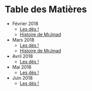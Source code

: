 # Table des Matières

* Février 2018
  *  [Les dés !](/2018_fevrier/des.md)
  * [Histoire de MrJmad](/2018_fevrier/mrjmad/histoire.md)
* Mars 2018
  *  [Les dés !](/2018_mars/des.md)
   * [Histoire de MrJmad](/2018_mars/mrjmad/histoire.md)
* Avril 2018
  *  [Les dés !](/2018_avril/des.md)
* Mai 2018
  *  [Les dés !](/2018_mai/des.md)
* Juin 2018
  *  [Les dés !](/2018_juin/des.md)
